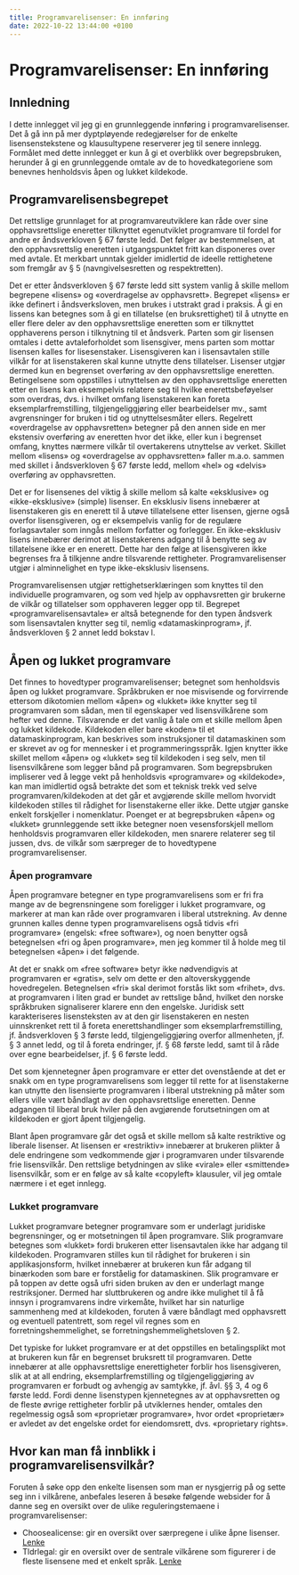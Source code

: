 ```yaml
---
title: Programvarelisenser: En innføring
date: 2022-10-22 13:44:00 +0100
---
```


# Programvarelisenser: En innføring

## Innledning

I dette innlegget vil jeg gi en grunnleggende innføring i programvarelisenser. Det å gå inn på mer dyptpløyende redegjørelser for de enkelte lisensenstekstene og klausultypene reserverer jeg til senere innlegg. Formålet med dette innlegget er kun å gi et overblikk over begrepsbruken, herunder å gi en grunnleggende omtale av de to hovedkategoriene som benevnes henholdsvis åpen og lukket kildekode.

## Programvarelisensbegrepet

Det rettslige grunnlaget for at programvareutviklere kan råde over sine opphavsrettslige eneretter tilknyttet egenutviklet programvare til fordel for andre er åndsverkloven § 67 første ledd. Det følger av bestemmelsen, at den opphavsrettslig eneretten i utgangspunktet fritt kan disponeres over med avtale. Et merkbart unntak gjelder imidlertid de ideelle rettighetene som fremgår av § 5 (navngivelsesretten og respektretten). 

Det er etter åndsverkloven § 67 første ledd sitt system vanlig å skille mellom begrepene «lisens» og «overdragelse av opphavsrett». Begrepet «lisens» er ikke definert i åndsverksloven, men brukes i utstrakt grad i praksis. Å gi en lissens kan betegnes som å gi en tillatelse (en bruksrettighet) til å utnytte en eller flere deler av den opphavsrettslige eneretten som er tilknyttet opphaverens person i tilknytning til et åndsverk. Parten som gir lisensen omtales i dette avtaleforholdet som lisensgiver, mens parten som mottar lisensen kalles for lisesenstaker. Lisensgiveren kan i lisensavtalen stille vilkår for at lisenstakeren skal kunne utnytte dens tillatelser. Lisenser utgjør dermed kun en begrenset overføring av den opphavsrettslige eneretten. Betingelsene som oppstilles i utnyttelsen av den opphavsrettslige eneretten etter en lisens kan eksempelvis relatere seg til hvilke enerettsbeføyelser som overdras, dvs. i hvilket omfang lisenstakeren kan foreta eksemplarfremstilling, tilgjengeliggjøring eller bearbeidelser mv., samt avgrensninger for bruken i tid og utnyttelsesmåter ellers. Regelrett «overdragelse av opphavsretten» betegner på den annen side en mer ekstensiv overføring av eneretten hvor det ikke, eller kun i begrenset omfang, knyttes nærmere vilkår til overtakerens utnyttelse av verket. Skillet mellom «lisens» og «overdragelse av opphavsretten» faller m.a.o. sammen med skillet i åndsverkloven § 67 første ledd, mellom «hel» og «delvis» overføring av opphavsretten. 

Det er for lisensenes del viktig å skille mellom så kalte «eksklusive» og «ikke-eksklusive» (simple) lisenser. En eksklusiv lisens innebærer at lisenstakeren gis en enerett til å utøve tillatelsene etter lisensen, gjerne også overfor lisensgiveren, og er eksempelvis vanlig for de regulære forlagsavtaler som inngås mellom forfatter og forlegger. En ikke-eksklusiv lisens innebærer derimot at lisenstakerens adgang til å benytte seg av tillatelsene ikke er en enerett. Dette har den følge at lisensgiveren ikke begrenses fra å tilkjenne andre tilsvarende rettigheter. Programvarelisenser utgjør i alminnelighet en type ikke-eksklusiv lisensens. 

Programvarelisensen utgjør rettighetserklæringen som knyttes til den individuelle programvaren, og som ved hjelp av opphavsretten gir brukerne de vilkår og tillatelser som opphaveren legger opp til. Begrepet «programvarelisensavtale» er altså betegnende for den typen åndsverk som lisensavtalen knytter seg til, nemlig «datamaskinprogram», jf. åndsverkloven § 2 annet ledd bokstav l.

## Åpen og lukket programvare

Det finnes to hovedtyper programvarelisenser; betegnet som henholdsvis åpen og lukket programvare. Språkbruken er noe misvisende og forvirrende ettersom dikotomien mellom «åpen» og «lukket» ikke knytter seg til programvaren som sådan, men til egenskaper ved lisensvilkårene som hefter ved denne. Tilsvarende er det vanlig å tale om et skille mellom åpen og lukket kildekode. Kildekoden eller bare «koden» til et datamaskinprogram, kan beskrives som instruksjoner til datamaskinen som er skrevet av og for mennesker i et programmeringsspråk. Igjen knytter ikke skillet mellom «åpen» og «lukket» seg til kildekoden i seg selv, men til lisensvilkårene som legger bånd på programvaren. Som begrepsbruken impliserer ved å legge vekt på henholdsvis «programvare» og «kildekode», kan man imidlertid også betrakte det som et teknisk trekk ved selve programvaren/kildekoden at det går et avgjørende skille mellom hvorvidt kildekoden stilles til rådighet for lisenstakerne eller ikke. Dette utgjør ganske enkelt forskjeller i nomenklatur. Poenget er at begrepsbruken «åpen» og «lukket» grunnleggende sett ikke betegner noen vesensforskjell mellom henholdsvis programvaren eller kildekoden, men snarere relaterer seg til jussen, dvs. de vilkår som særpreger de to hovedtypene programvarelisenser. 

### Åpen programvare

Åpen programvare betegner en type programvarelisens som er fri fra mange av de begrensningene som foreligger i lukket programvare, og markerer at man kan råde over programvaren i liberal utstrekning. Av denne grunnen kalles denne typen programvarelisens også tidvis «fri programvare» (engelsk: «free software»), og noen benytter også betegnelsen «fri og åpen programvare», men jeg kommer til å holde meg til betegnelsen «åpen» i det følgende. 

At det er snakk om «free software» betyr ikke nødvendigvis at programvaren er «gratis», selv om dette er den altoverskyggende hovedregelen. Betegnelsen «fri» skal derimot forstås likt som «frihet», dvs. at programvaren i liten grad er bundet av rettslige bånd, hvilket den norske språkbruken signaliserer klarere enn den engelske. Juridisk sett karakteriseres lisensteksten av at den gir lisenstakeren en nesten uinnskrenket rett til å foreta enerettshandlinger som eksemplarfremstilling, jf. åndsverkloven § 3 første ledd, tilgjengeliggjøring overfor allmenheten, jf. § 3 annet ledd, og til å foreta endringer, jf. § 68 første ledd, samt til å råde over egne bearbeidelser, jf. § 6 første ledd. 

Det som kjennetegner åpen programvare er etter det ovenstående at det er snakk om en type programvarelisens som legger til rette for at lisenstakerne kan utnytte den lisensierte programvaren i liberal utstrekning på måter som ellers ville vært båndlagt av den opphavsrettslige eneretten. Denne adgangen til liberal bruk hviler på den avgjørende forutsetningen om at kildekoden er gjort åpent tilgjengelig. 

Blant åpen programvare går det også et skille mellom så kalte restriktive og liberale lisenser. At lisensen er «restriktiv» innebærer at brukeren plikter å dele endringene som vedkommende gjør i programvaren under tilsvarende frie lisensvilkår. Den rettslige betydningen av slike «virale» eller «smittende» lisensvilkår, som er en følge av så kalte «copyleft» klausuler, vil jeg omtale nærmere i et eget innlegg.


### Lukket programvare

Lukket programvare betegner programvare som er underlagt juridiske begrensninger, og er motsetningen til åpen programvare. Slik programvare betegnes som «lukket» fordi brukeren etter lisensavtalen ikke har adgang til kildekoden. Programvaren stilles kun til rådighet for brukeren i sin applikasjonsform, hvilket innebærer at brukeren kun får adgang til binærkoden som bare er forståelig for datamaskinen. Slik programvare er på toppen av dette også ufri siden bruken av den er underlagt mange restriksjoner. Dermed har sluttbrukeren og andre ikke mulighet til å få innsyn i programvarens indre virkemåte, hvilket har sin naturlige sammenheng med at kildekoden, foruten å være båndlagt med opphavsrett og eventuell patentrett, som regel vil regnes som en forretningshemmelighet, se forretningshemmelighetsloven § 2. 

Det typiske for lukket programvare er at det oppstilles en betalingsplikt mot at brukeren kun får en begrenset bruksrett til programvaren. Dette innebærer at alle opphavsrettslige enerettigheter forblir hos lisensgiveren, slik at at all endring, eksemplarfremstilling og tilgjengeliggjøring av programvaren er forbudt og avhengig av samtykke, jf. åvl. §§ 3, 4 og 6 første ledd. Fordi denne lisenstypen kjennetegnes av at opphavsretten og de fleste øvrige rettigheter forblir på utviklernes hender, omtales den regelmessig også som «proprietær programvare», hvor ordet «proprietær» er avledet av det engelske ordet for eiendomsrett, dvs. «proprietary rights».

## Hvor kan man få innblikk i programvarelisensvilkår?

Foruten å søke opp den enkelte lisensen som man er nysgjerrig på og sette seg inn i vilkårene, anbefales leseren å besøke følgende websider for å danne seg en oversikt over de ulike reguleringstemaene i programvarelisenser:

* Choosealicense: gir en oversikt over særpregene i ulike åpne lisenser. [Lenke](https://choosealicense.com) 
* Tldrlegal: gir en oversikt over de sentrale vilkårene som figurerer i de fleste lisensene med et enkelt språk. [Lenke](https://tldrlegal.com) 
